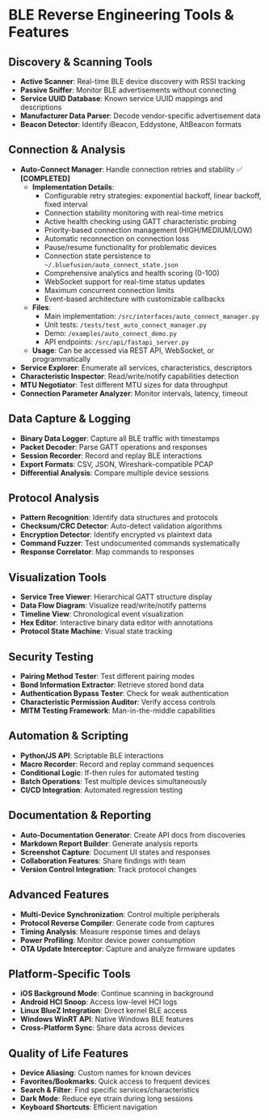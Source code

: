 # BLE Reverse Engineering Tools & Features

## Discovery & Scanning Tools
- **Active Scanner**: Real-time BLE device discovery with RSSI tracking
- **Passive Sniffer**: Monitor BLE advertisements without connecting
- **Service UUID Database**: Known service UUID mappings and descriptions
- **Manufacturer Data Parser**: Decode vendor-specific advertisement data
- **Beacon Detector**: Identify iBeacon, Eddystone, AltBeacon formats

## Connection & Analysis
- **Auto-Connect Manager**: Handle connection retries and stability ✅ **[COMPLETED]**
  - **Implementation Details**:
    - Configurable retry strategies: exponential backoff, linear backoff, fixed interval
    - Connection stability monitoring with real-time metrics
    - Active health checking using GATT characteristic probing
    - Priority-based connection management (HIGH/MEDIUM/LOW)
    - Automatic reconnection on connection loss
    - Pause/resume functionality for problematic devices
    - Connection state persistence to `~/.bluefusion/auto_connect_state.json`
    - Comprehensive analytics and health scoring (0-100)
    - WebSocket support for real-time status updates
    - Maximum concurrent connection limits
    - Event-based architecture with customizable callbacks
  - **Files**:
    - Main implementation: `/src/interfaces/auto_connect_manager.py`
    - Unit tests: `/tests/test_auto_connect_manager.py`
    - Demo: `/examples/auto_connect_demo.py`
    - API endpoints: `/src/api/fastapi_server.py`
  - **Usage**: Can be accessed via REST API, WebSocket, or programmatically
- **Service Explorer**: Enumerate all services, characteristics, descriptors
- **Characteristic Inspector**: Read/write/notify capabilities detection
- **MTU Negotiator**: Test different MTU sizes for data throughput
- **Connection Parameter Analyzer**: Monitor intervals, latency, timeout

## Data Capture & Logging
- **Binary Data Logger**: Capture all BLE traffic with timestamps
- **Packet Decoder**: Parse GATT operations and responses
- **Session Recorder**: Record and replay BLE interactions
- **Export Formats**: CSV, JSON, Wireshark-compatible PCAP
- **Differential Analysis**: Compare multiple device sessions

## Protocol Analysis
- **Pattern Recognition**: Identify data structures and protocols
- **Checksum/CRC Detector**: Auto-detect validation algorithms
- **Encryption Detector**: Identify encrypted vs plaintext data
- **Command Fuzzer**: Test undocumented commands systematically
- **Response Correlator**: Map commands to responses

## Visualization Tools
- **Service Tree Viewer**: Hierarchical GATT structure display
- **Data Flow Diagram**: Visualize read/write/notify patterns
- **Timeline View**: Chronological event visualization
- **Hex Editor**: Interactive binary data editor with annotations
- **Protocol State Machine**: Visual state tracking

## Security Testing
- **Pairing Method Tester**: Test different pairing modes
- **Bond Information Extractor**: Retrieve stored bond data
- **Authentication Bypass Tester**: Check for weak authentication
- **Characteristic Permission Auditor**: Verify access controls
- **MITM Testing Framework**: Man-in-the-middle capabilities

## Automation & Scripting
- **Python/JS API**: Scriptable BLE interactions
- **Macro Recorder**: Record and replay command sequences
- **Conditional Logic**: If-then rules for automated testing
- **Batch Operations**: Test multiple devices simultaneously
- **CI/CD Integration**: Automated regression testing

## Documentation & Reporting
- **Auto-Documentation Generator**: Create API docs from discoveries
- **Markdown Report Builder**: Generate analysis reports
- **Screenshot Capture**: Document UI states and responses
- **Collaboration Features**: Share findings with team
- **Version Control Integration**: Track protocol changes

## Advanced Features
- **Multi-Device Synchronization**: Control multiple peripherals
- **Protocol Reverse Compiler**: Generate code from captures
- **Timing Analysis**: Measure response times and delays
- **Power Profiling**: Monitor device power consumption
- **OTA Update Interceptor**: Capture and analyze firmware updates

## Platform-Specific Tools
- **iOS Background Mode**: Continue scanning in background
- **Android HCI Snoop**: Access low-level HCI logs
- **Linux BlueZ Integration**: Direct kernel BLE access
- **Windows WinRT API**: Native Windows BLE features
- **Cross-Platform Sync**: Share data across devices

## Quality of Life Features
- **Device Aliasing**: Custom names for known devices
- **Favorites/Bookmarks**: Quick access to frequent devices
- **Search & Filter**: Find specific services/characteristics
- **Dark Mode**: Reduce eye strain during long sessions
- **Keyboard Shortcuts**: Efficient navigation